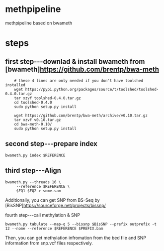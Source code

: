 # methpipeline
methpipeline based on bwameth

# steps

first step---downlad & install bwameth from [bwameth]https://github.com/brentp/bwa-meth
-----
```Shell
    # these 4 lines are only needed if you don't have toolshed installed
    wget https://pypi.python.org/packages/source/t/toolshed/toolshed-0.4.0.tar.gz
    tar xzvf toolshed-0.4.0.tar.gz
    cd toolshed-0.4.0
    sudo python setup.py install

    wget https://github.com/brentp/bwa-meth/archive/v0.10.tar.gz
    tar xzvf v0.10.tar.gz
    cd bwa-meth-0.10/
    sudo python setup.py install
```

second step---prepare index
-----
```
bwameth.py index $REFERENCE
```

third step---Align
-----

    bwameth.py --threads 16 \
         --reference $REFERENCE \
         $FQ1 $FQ2 > some.sam

Additionally, you can get SNP from BS-Seq by [BisSNP]https://sourceforge.net/projects/bissnp/ 

fourth step---call methylation & SNP
```
bwameth.py tabulate --map-q 5 --bissnp $BisSNP --prefix outprefix -t 12 --nome --reference $REFERENCE $PREFIX.bam
```
Then, you can get methylation infromation from the bed file and SNP information from snp.vcf files respectively.
